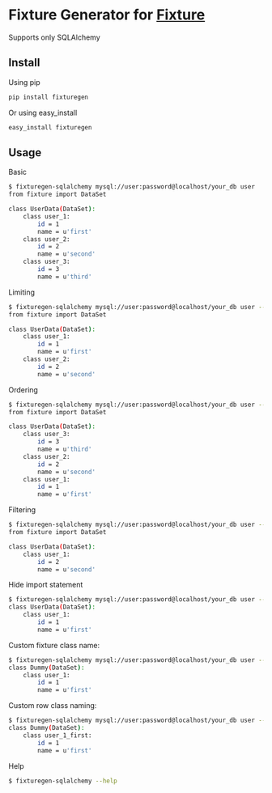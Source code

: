 # Fixture Generator for [Fixture](https://github.com/fixture-py/fixture)

Supports only SQLAlchemy

## Install

Using pip

```sh
pip install fixturegen
```

Or using easy_install

```sh
easy_install fixturegen
```

## Usage

Basic

```sh
$ fixturegen-sqlalchemy mysql://user:password@localhost/your_db user
from fixture import DataSet

class UserData(DataSet):
    class user_1:
        id = 1
        name = u'first'
    class user_2:
        id = 2
        name = u'second'
    class user_3:
        id = 3
        name = u'third'
```

Limiting

```sh
$ fixturegen-sqlalchemy mysql://user:password@localhost/your_db user --limit=2 
from fixture import DataSet

class UserData(DataSet):
    class user_1:
        id = 1
        name = u'first'
    class user_2:
        id = 2
        name = u'second'
```

Ordering

```sh
$ fixturegen-sqlalchemy mysql://user:password@localhost/your_db user --order-by='id DESC'
from fixture import DataSet

class UserData(DataSet):
    class user_3:
        id = 3
        name = u'third'
    class user_2:
        id = 2
        name = u'second'
    class user_1:
        id = 1
        name = u'first'
```

Filtering

```sh
$ fixturegen-sqlalchemy mysql://user:password@localhost/your_db user --where='id > 1'
from fixture import DataSet

class UserData(DataSet):
    class user_1:
        id = 2
        name = u'second'
```

Hide import statement

```sh
$ fixturegen-sqlalchemy mysql://user:password@localhost/your_db user --limit=1 --without-import
class UserData(DataSet):
    class user_1:
        id = 1
        name = u'first'
```

Custom fixture class name:

```sh
$ fixturegen-sqlalchemy mysql://user:password@localhost/your_db user --fixture-class-name DummyData --limit=1
class Dummy(DataSet):
    class user_1:
        id = 1
        name = u'first'
```

Custom row class naming:
```sh
$ fixturegen-sqlalchemy mysql://user:password@localhost/your_db user --naming-row-columns=id,name --limit=1
class Dummy(DataSet):
    class user_1_first:
        id = 1
        name = u'first'
```

Help

```sh
$ fixturegen-sqlalchemy --help
```